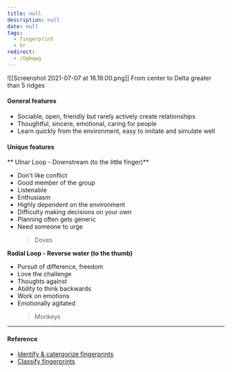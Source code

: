 ```yaml
---
title: null
description: null
date: null
tags:
  - fingerprint
  - hr
redirect:
  - /Ogkqwg
---
```


![[Screenshot 2021-07-07 at 16.19.00.png]] From center to Delta greater than 5 ridges

#### General features

- Sociable, open, friendly but rarely actively create relationships
- Thoughtful, sincere, emotional, caring for people
- Learn quickly from the environment, easy to imitate and simulate well

#### Unique features

** Ulnar Loop - Downstream (to the little finger)**

- Don't like conflict
- Good member of the group
- Listenable
- Enthusiasm
- Highly dependent on the environment
- Difficulty making decisions on your own
- Planning often gets generic
- Need someone to urge
  > Doves

**Radial Loop - Reverse water (to the thumb)**

- Pursuit of difference, freedom
- Love the challenge
- Thoughts against
- Ability to think backwards
- Work on emotions
- Emotionally agitated
  > Monkeys

---

#### Reference

- [Identify & catergorize fingerprints](https://lindanga.com/nhan-dien-phan-loai-dau-van-tay/)
- [Classify fingerprints](https://www.youtube.com/watch?v=D-vJ7jylkf8)

